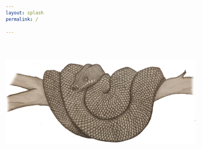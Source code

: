 ```yaml
---
layout: splash
permalink: /

---
```

<p><p><p></p></p></p>


<p><p><p>
  
  <br>
  <br><br>


<img src="/assets/snake2.png" alt="welcome" class="inline"/>

